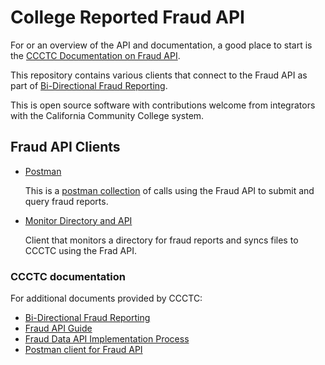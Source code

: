 
# College Reported Fraud API

For or an overview of the API and documentation, a good place to start is the [CCCTC Documentation on Fraud API](https://cccnext.jira.com/wiki/spaces/GLUEPD/pages/2822307915/SuperGlue+Bi-Directional+Fraud+Data+API+Guide).

This repository contains various clients that connect to the Fraud API as part of [Bi-Directional Fraud Reporting](https://ccctechcenter.org/2-uncategorised/153-bi-directional-fraud-reporting?highlight=WyJiaS1kaXJlY3Rpb25hbCJd).

This is open source software with contributions welcome from integrators with the California Community College system.


## Fraud API Clients  

  - [Postman](./postman-tests/) 

    This is a [postman collection](https://www.postman.com/) of calls using the Fraud API to submit and query fraud reports.

  - [Monitor Directory and API](./monitor-dir/README.md)

    Client that monitors a directory for fraud reports and syncs files to CCCTC using the Frad API.


### CCCTC documentation

For additional documents provided by CCCTC: 

  - [Bi-Directional Fraud Reporting](https://ccctechcenter.org/2-uncategorised/153-bi-directional-fraud-reporting?highlight=WyJiaS1kaXJlY3Rpb25hbCJd)
  - [Fraud API Guide](https://cccnext.jira.com/wiki/spaces/GLUEPD/pages/2822307915/SuperGlue+Bi-Directional+Fraud+Data+API+Guide) 
  - [Fraud Data API Implementation Process](https://cccnext.jira.com/wiki/spaces/GLUEPD/pages/2851536897/Fraud+Data+API+Implementation+Process)
  - [Postman client for Fraud API](https://cccnext.jira.com/wiki/spaces/GLUEPD/pages/2851438610/Using+Postman+with+the+Fraud+Data+API)
